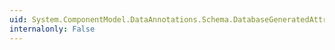 ```yaml
---
uid: System.ComponentModel.DataAnnotations.Schema.DatabaseGeneratedAttribute.DatabaseGeneratedOption
internalonly: False
---
```

